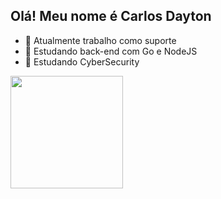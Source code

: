 ## Olá! Meu nome é Carlos Dayton

- 🔭 Atualmente trabalho como suporte
- 🌱 Estudando back-end com Go e NodeJS
- 👯 Estudando CyberSecurity

<div>
  <a href="https://github.com/carlosdayton"/>
  <img height="180cm" src="https://github-readme-stats.vercel.app/api?username=carlosdayton)](https://github.com/anuraghazra/github-readme-stats)">
</div>
